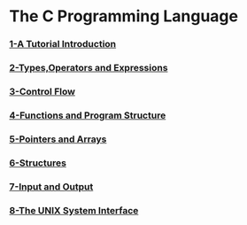 # The C Programming Language
>
### [1-A Tutorial Introduction](https://github.com/lufeil/Tutorials/tree/master/c/The_C_Programming_Language/1)
>
### [2-Types,Operators and Expressions](https://github.com/lufeil/Tutorials/tree/master/c/The_C_Programming_Language/2)
>
### [3-Control Flow](https://github.com/lufeil/Tutorials/tree/master/c/The_C_Programming_Language/3)
>
### [4-Functions and Program Structure](https://github.com/lufeil/Tutorials/tree/master/c/The_C_Programming_Language/4)
>
### [5-Pointers and Arrays](https://github.com/lufeil/Tutorials/tree/master/c/The_C_Programming_Language/5)
>
### [6-Structures](https://github.com/lufeil/Tutorials/tree/master/c/The_C_Programming_Language/6)
>
### [7-Input and Output](https://github.com/lufeil/Tutorials/tree/master/c/The_C_Programming_Language/7)
>
### [8-The UNIX System Interface](https://github.com/lufeil/Tutorials/tree/master/c/The_C_Programming_Language/8)
>

